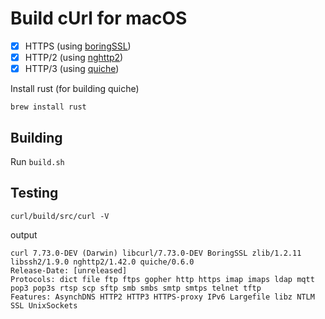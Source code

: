 # Build cUrl for macOS

- [x] HTTPS  (using [boringSSL](https://github.com/google/boringssl))
- [x] HTTP/2 (using [nghttp2](https://github.com/nghttp2/nghttp2))
- [x] HTTP/3 (using [quiche](https://github.com/cloudflare/quiche))

Install rust (for building quiche)

```
brew install rust
```

## Building

Run `build.sh`

## Testing

```
curl/build/src/curl -V
```

output

```
curl 7.73.0-DEV (Darwin) libcurl/7.73.0-DEV BoringSSL zlib/1.2.11 libssh2/1.9.0 nghttp2/1.42.0 quiche/0.6.0
Release-Date: [unreleased]
Protocols: dict file ftp ftps gopher http https imap imaps ldap mqtt pop3 pop3s rtsp scp sftp smb smbs smtp smtps telnet tftp 
Features: AsynchDNS HTTP2 HTTP3 HTTPS-proxy IPv6 Largefile libz NTLM SSL UnixSockets
```

